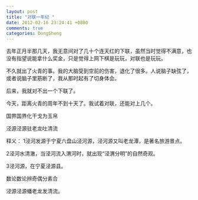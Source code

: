 ```yaml
---
layout: post
title: "对联一年纪 "
date: 2012-02-16 23:24:41 +0800
comments: true
categories: DongSheng
---
```

去年正月半那几天，我无意间对了几十个连天红的下联，虽然当时觉得不满意，也没有指望说能拿什么奖金，只是觉得上网下棋是玩玩，对联也是玩玩。

不久就出了火青的事。我的大脑受到空前的伤害，退化了很多。人说脑子缺弦了，或者说脑子里筋断了，我从那时起有了切身体会。

后来，我就对不出一个下联了。

今天，距离火青的周年不到十天了。我试着对联，还能对上几个。

国界国界化干戈为玉帛

泾源泾源驻老龙吐清流

释义：
1泾河发源于宁夏六盘山泾河源，泾河源又叫老龙潭，是著名旅游景点。

2泾河水清澈，当泾河流入渭河时，就出现“泾渭分明”的自然奇观。

3泾河源，在宁夏泾源县。

数论数论辨奇偶分素合

泾源泾源蟠老龙发清流。